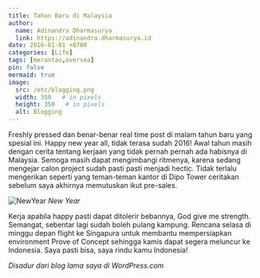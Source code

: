 ```yaml
---
title: Tahun Baru di Malaysia
author:
  name: Adinandra Dharmasurya
  link: https://adinandra.dharmasurya.id
date: 2016-01-01 +0700
categories: [Life]
tags: [merantau,oversea]
pin: false
mermaid: true
image:
  src: /etc/blogging.png
  width: 350   # in pixels
  height: 350   # in pixels
  alt: Blogging
---
```


Freshly pressed dan benar-benar real time post di malam tahun baru yang spesial ini. Happy new year all, tidak terasa sudah 2016! Awal tahun masih dengan cerita tentang kerjaan yang tidak pernah pernah ada habisnya di Malaysia. Semoga masih dapat mengimbangi ritmenya, karena sedang mengejar calon project sudah pasti pasti menjadi hectic. Tidak terlalu mengerikan seperti yang teman-teman kantor di Dipo Tower ceritakan sebelum saya akhirnya memutuskan ikut 
pre-sales. 

![NewYear](https://lh3.googleusercontent.com/pw/AM-JKLXPjxYI0Rkz9GpOD1zfZ71ZCbKW8raKT0u8nAmH323-Ub1H6ATsL8NctgIluqiao9eay4Ne5Ele48rUfR9nnM_TMKU0ejpHiNxCzgawrYyhJ8J_yR2xRXcoNakpNZ6wMCKEoamr7ep3PhDWbCmWQs_7vA=w2038-h1528-no?authuser=0 "NewYear")
_New Year_

Kerja apabila happy pasti dapat ditolerir bebannya, God give me strength. Semangat, sebentar lagi sudah boleh pulang kampung. Rencana selasa di minggu depan flight ke Singapura untuk membantu mempersiapkan environment Prove of Concept sehingga kamis dapat segera meluncur ke Indonesia. Saya pasti bisa, saya rindu kamu Indonesia!

*Disadur dari blog lama saya di WordPress.com*